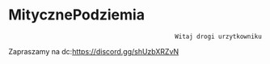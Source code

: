 # MitycznePodziemia
                                                  Witaj drogi urzytkowniku
Zapraszamy na dc:https://discord.gg/shUzbXRZvN
